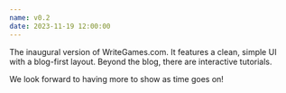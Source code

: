 ```yaml
---
name: v0.2
date: 2023-11-19 12:00:00
---
```


The inaugural version of WriteGames.com. It features a clean, simple UI with a blog-first layout. Beyond the blog, there are interactive tutorials.

<!--more-->

We look forward to having more to show as time goes on!
